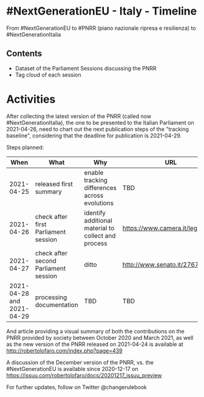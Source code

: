 # #NextGenerationEU - Italy - Timeline
From #NextGenerationEU to #PNRR (piano nazionale ripresa e resilienza) to #NextGenerationItalia

## Contents

* Dataset of the Parliament Sessions discussing the PNRR
* Tag cloud of each session

# Activities

After collecting the latest version of the PNRR (called now #NextGenerationItalia), the one to be presented to the Italian Parliament on 2021-04-26, need to chart out the next publication steps of the "tracking baseline", considering that the deadline for publication is 2021-04-29.

Steps planned:

| When | What | Why | URL |
| ---| --- | ---| --- |
| 2021-04-25 | released first summary | enable tracking differences across evolutions | TBD |
| 2021-04-26 | check after first Parliament session | identify additional material to collect and process | https://www.camera.it/leg18/187 |
| 2021-04-27 | check after second Parliament session | ditto | http://www.senato.it/2767 | 
| 2021-04-28 and 2021-04-29 | processing documentation | TBD | TBD |

And article providing a visual summary of both the contributions on the PNRR provided by society between October 2020 and March 2021, as well as the new version of the PNRR released on 2021-04-24 is available at http://robertolofaro.com/index.php?page=439

A discussion of the December version of the PNRR, vs. the #NextGenerationEU is available since 2020-12-17 on https://issuu.com/robertolofaro/docs/20201217_issuu_preview

For further updates, follow on Twitter @changerulebook
